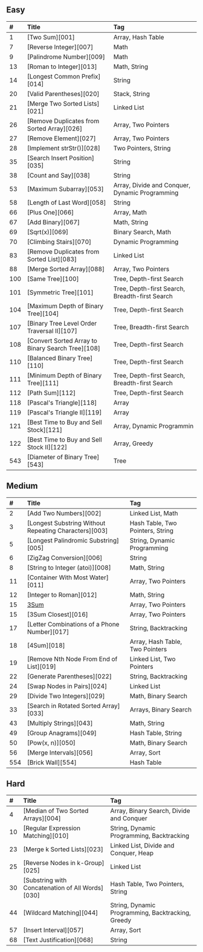 ## Easy

| #    | Title                                             | Tag                                            |
| :--- | :------------------------------------------------ | :--------------------------------------------- |
| 1    | [Two Sum][001]                                    | Array, Hash Table                              |
| 7    | [Reverse Integer][007]                            | Math                                           |
| 9    | [Palindrome Number][009]                          | Math                                           |
| 13   | [Roman to Integer][013]                           | Math, String                                   |
| 14   | [Longest Common Prefix][014]                      | String                                         |
| 20   | [Valid Parentheses][020]                          | Stack, String                                  |
| 21   | [Merge Two Sorted Lists][021]                     | Linked List                                    |
| 26   | [Remove Duplicates from Sorted Array][026]        | Array, Two Pointers                            |
| 27   | [Remove Element][027]                             | Array, Two Pointers                            |
| 28   | [Implement strStr()][028]                         | Two Pointers, String                           |
| 35   | [Search Insert Position][035]                     | String                                         |
| 38   | [Count and Say][038]                              | String                                         |
| 53   | [Maximum Subarray][053]                           | Array, Divide and Conquer, Dynamic Programming |
| 58   | [Length of Last Word][058]                        | String                                         |
| 66   | [Plus One][066]                                   | Array, Math                                    |
| 67   | [Add Binary][067]                                 | Math, String                                   |
| 69   | [Sqrt(x)][069]                                    | Binary Search, Math                            |
| 70   | [Climbing Stairs][070]                            | Dynamic Programming                            |
| 83   | [Remove Duplicates from Sorted List][083]         | Linked List                                    |
| 88   | [Merge Sorted Array][088]                         | Array, Two Pointers                            |
| 100  | [Same Tree][100]                                  | Tree, Depth-first Search                       |
| 101  | [Symmetric Tree][101]                             | Tree, Depth-first Search, Breadth-first Search |
| 104  | [Maximum Depth of Binary Tree][104]               | Tree, Depth-first Search                       |
| 107  | [Binary Tree Level Order Traversal II][107]       | Tree, Breadth-first Search                     |
| 108  | [Convert Sorted Array to Binary Search Tree][108] | Tree, Depth-first Search                       |
| 110  | [Balanced Binary Tree][110]                       | Tree, Depth-first Search                       |
| 111  | [Minimum Depth of Binary Tree][111]               | Tree, Depth-first Search, Breadth-first Search |
| 112  | [Path Sum][112]                                   | Tree, Depth-first Search                       |
| 118  | [Pascal's Triangle][118]                          | Array                                          |
| 119  | [Pascal's Triangle II][119]                       | Array                                          |
| 121  | [Best Time to Buy and Sell Stock][121]            | Array, Dynamic Programmin                      |
| 122  | [Best Time to Buy and Sell Stock II][122]         | Array, Greedy                                  |
| 543  | [Diameter of Binary Tree][543]                    | Tree                                           |


## Medium

| #    | Title                                                 | Tag                              |
| :--- | :---------------------------------------------------- | :------------------------------- |
| 2    | [Add Two Numbers][002]                                | Linked List, Math                |
| 3    | [Longest Substring Without Repeating Characters][003] | Hash Table, Two Pointers, String |
| 5    | [Longest Palindromic Substring][005]                  | String, Dynamic Programming      |
| 6    | [ZigZag Conversion][006]                              | String                           |
| 8    | [String to Integer (atoi)][008]                       | Math, String                     |
| 11   | [Container With Most Water][011]                      | Array, Two Pointers              |
| 12   | [Integer to Roman][012]                               | Math, String                     |
| 15   | [3Sum][015]                                           | Array, Two Pointers              |
| 15   | [3Sum Closest][016]                                   | Array, Two Pointers              |
| 17   | [Letter Combinations of a Phone Number][017]          | String, Backtracking             |
| 18   | [4Sum][018]                                           | Array, Hash Table, Two Pointers  |
| 19   | [Remove Nth Node From End of List][019]               | Linked List, Two Pointers        |
| 22   | [Generate Parentheses][022]                           | String, Backtracking             |
| 24   | [Swap Nodes in Pairs][024]                            | Linked List                      |
| 29   | [Divide Two Integers][029]                            | Math, Binary Search              |
| 33   | [Search in Rotated Sorted Array][033]                 | Arrays, Binary Search            |
| 43   | [Multiply Strings][043]                               | Math, String                     |
| 49   | [Group Anagrams][049]                                 | Hash Table, String               |
| 50   | [Pow(x, n)][050]                                      | Math, Binary Search              |
| 56   | [Merge Intervals][056]                                | Array, Sort                      |
| 554  | [Brick Wall][554]                                     | Hash Table                       |


## Hard

| #    | Title                                            | Tag                                               |
| :--- | :----------------------------------------------- | :------------------------------------------------ |
| 4    | [Median of Two Sorted Arrays][004]               | Array, Binary Search, Divide and Conquer          |
| 10   | [Regular Expression Matching][010]               | String, Dynamic Programming, Backtracking         |
| 23   | [Merge k Sorted Lists][023]                      | Linked List, Divide and Conquer, Heap             |
| 25   | [Reverse Nodes in k-Group][025]                  | Linked List                                       |
| 30   | [Substring with Concatenation of All Words][030] | Hash Table, Two Pointers, String                  |
| 44   | [Wildcard Matching][044]                         | String, Dynamic Programming, Backtracking, Greedy |
| 57   | [Insert Interval][057]                           | Array, Sort                                       |
| 68   | [Text Justification][068]                        | String                                            |


[015]: src/medium/q015/README.md